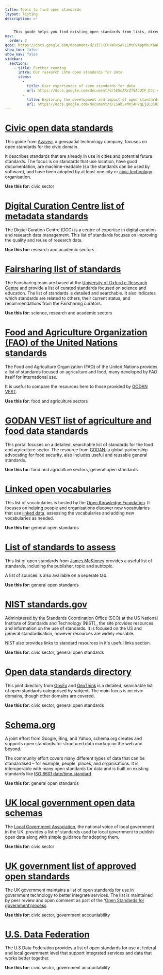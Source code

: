 ```yaml
---
title: Tools to find open standards
layout: listing
description: >- 


    This guide helps you find existing open standards from lists, directories and other useful resources.
nav:
  order: 2
gdoc: https://docs.google.com/document/d/1iTCCFu7WRx5Ak11MtPvApphkutaaPVxOzy0L2NnwWYM/edit?usp=sharing
show_toc: false
show_nav: false
sidebar:
  sections:
    - title: Further reading
      intro: Our research into open standards for data
      items:
        -          
          title: User experiences of open standards for data
          url: https://docs.google.com/document/d/1E5uARrZf5AJUIF_DJz-42_793EY_Dwk7n7B3bMn3x5A/edit?usp=sharing
        -          
          title: Exploring the development and impact of open standards for data
          url: https://docs.google.com/document/d/1Sab5YMVj4PVqLjZD35hX8FTnMeeP6gLGG0xszuRMIaM/edit?usp=sharing
---
```


# [Civic open data standards](https://azavea.gitbooks.io/open-data-standards/content/)

This guide from [Azavea](http://www.azavea.com/), a geospatial technology company, focuses on open standards for the civic domain. 

It describes standards that are already in use in cities and potential future standards. The focus is on standards that use location, have good documentation, are machine-readable (so the standards can be used by software), and have been adopted by at least one city or [civic technology](https://www.forbes.com/sites/quora/2017/09/19/what-is-civic-technology/#1025cfc3ecc) organisation. 

**Use this for**: civic sector

# [Digital Curation Centre list of metadata standards](http://www.dcc.ac.uk/resources/metadata-standards/list)

The Digital Curation Centre (DCC) is a centre of expertise in digital curation and research data management. This list of standards focuses on improving the quality and reuse of research data.

**Use this for**: research and academic sectors

# [Fairsharing list of standards](https://fairsharing.org/standards/)

The Fairsharing team are based at the [University of Oxford e-Research Centre](http://www.oerc.ox.ac.uk/) and provide a list of curated standards focused on science and education. The list of standards is detailed and searchable. It also indicates which standards are related to others, their current status, and recommendations from the Fairsharing curators.

**Use this for**: science, research and academic sectors

# [Food and Agriculture Organization (FAO) of the United Nations standards](http://www.fao.org/statistics/standards/en/)

The Food and Agriculture Organization (FAO) of the United Nations provides a list of standards focused on agriculture and food, many developed by FAO itself for international use. 

It is useful to compare the resources here to those provided by [GODAN VEST](http://vest.agrisemantics.org/ ). 

**Use this for**: food and agriculture sectors

# [GODAN VEST list of agriculture and food data standards](http://vest.agrisemantics.org/)

This portal focuses on a detailed, searchable list of standards for the food and agriculture sector. The resource from [GODAN](http://www.godan.info/), a global partnership advocating for food security, also includes useful and reusable general standards.

**Use this for**: food and agriculture sectors, general open standards

# [Linked open vocabularies](http://lov.okfn.org/dataset/lov/about)

This list of vocabularies is hosted by the [Open Knowledge Foundation](http://okfn.org/). It focuses on helping people and organisations discover new vocabularies that use [linked data](http://linkeddata.org/), assessing the vocabularies and adding new vocabularies as needed.

**Use this for**: general open standards

# [List of standards to assess](https://docs.google.com/spreadsheets/d/1r7OByH4IeFHzot43nayjlplgEHHW91I4uBIUn59SKgU/edit#gid=0)

This list of open standards from [James McKinney](https://twitter.com/mckinneyjames) provides a useful list of standards, including the publisher, topic and subtopic. 

A list of sources is also available on a seperate tab.

**Use this for**: general open standards

# [NIST standards.gov](https://www.nist.gov/standardsgov/resources/useful-links)

Administered by the Standards Coordination Office (SCO) at the US National Institute of Standards and Technology (NIST),, the site provides resources and information on the use of standards. It is focused on the US and general standardisation, however resources are widely reusable. 

NIST also provides links to standard resources in it's useful links section.

**Use this for**: civic sector, general open standards

# [Open data standards directory](http://datastandards.directory/) 

This joint directory from [GovEx](https://govex.jhu.edu/) and [GeoThink](http://geothink.ca/) is a detailed, searchable list of open standards categorised by subject. The main focus is on civic domains, though other domains are covered. 

**Use this for**: civic sector, general open standards

# [Schema.org](http://schema.org/)

A joint effort from Google, Bing, and Yahoo, schema.org creates and supports open standards for structured data markup on the web and beyond. 

The community effort covers many different types of data that can be standardised – for example, people, places, and organisations. It is interoperable with many open standards for data and is built on existing standards like [ISO 8601 date/time standard](http://en.wikipedia.org/wiki/ISO_8601).

**Use this for**: general open standards

# [UK local government open data schemas](http://schemas.opendata.esd.org.uk/)

The [Local Government Association](https://www.local.gov.uk/), the national voice of local government in the UK,  provides a list of standards used by local government to publish open data along with simple guidance for adopting them. 

**Use this for**: civic sector

# [UK government list of approved open standards](https://www.gov.uk/government/publications/open-standards-for-government) 

The UK government maintains a list of open standards for use in government technology to better integrate services. The list is maintained by peer review and open comment as part of the ‘[Open Standards for government’](https://www.gov.uk/government/collections/open-standards-for-government-data-and-technology)[process](https://www.gov.uk/government/collections/open-standards-for-government-data-and-technology).

**Use this for**: civic sector, government accountability

# [U.S. Data Federation](https://federation.data.gov/)

The U.S Data Federation provides a list of open standards for use at federal and local government level that support integrated services and data that works better together.

**Use this for**: civic sector, government accountability
